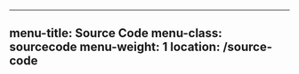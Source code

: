 ---
menu-title:  Source Code
menu-class:  sourcecode
menu-weight: 1
location:    /source-code
-------------------------
